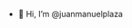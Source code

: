- 👋 Hi, I’m @juanmanuelplaza

<!---
juanmanuelplaza/juanmanuelplaza is a ✨ special ✨ repository because its `README.md` (this file) appears on your GitHub profile.
You can click the Preview link to take a look at your changes.
--->
